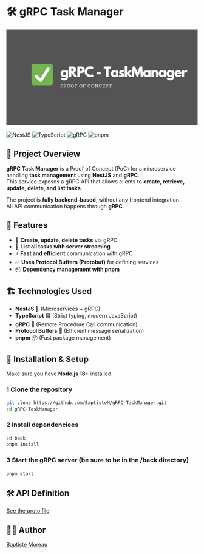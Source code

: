 # 🛠 gRPC Task Manager

![Project Banner](assets/banner.png)

![NestJS](https://img.shields.io/badge/NestJS-%23E0234E.svg?style=for-the-badge&logo=nestjs&logoColor=white)
![TypeScript](https://img.shields.io/badge/TypeScript-%23007ACC.svg?style=for-the-badge&logo=typescript&logoColor=white)
![gRPC](https://img.shields.io/badge/gRPC-%23B1B1B1.svg?style=for-the-badge&logo=grpc&logoColor=white)
![pnpm](https://img.shields.io/badge/pnpm-%23F69220.svg?style=for-the-badge&logo=pnpm&logoColor=white)

## 📌 Project Overview

**gRPC Task Manager** is a Proof of Concept (PoC) for a microservice handling **task management** using **NestJS** and **gRPC**.  
This service exposes a gRPC API that allows clients to **create, retrieve, update, delete, and list tasks**.  

The project is **fully backend-based**, without any frontend integration.  
All API communication happens through **gRPC**.

## 🚀 Features
- 📝 **Create, update, delete tasks** via gRPC  
- 📜 **List all tasks with server streaming**  
- ⚡ **Fast and efficient** communication with gRPC  
- ✅ **Uses Protocol Buffers (Protobuf)** for defining services  
- 📦 **Dependency management with pnpm**  

## 🏗️ Technologies Used
- **NestJS** 🚀 (Microservices + gRPC)  
- **TypeScript** 🟦 (Strict typing, modern JavaScript)  
- **gRPC** 📡 (Remote Procedure Call communication)  
- **Protocol Buffers** 🔗 (Efficient message serialization)  
- **pnpm** 📦 (Fast package management)  

## 🔧 Installation & Setup
Make sure you have **Node.js 18+** installed.  

### 1 Clone the repository
```sh
git clone https://github.com/BxptisteM/gRPC-TaskManager.git
cd gRPC-TaskManager
```

### 2 Install dependenciees 
```sh
cd back
pnpm install
```

### 3 Start the gRPC server (be sure to be in the /back directory)

```sh
pnpm start
```

## 🛠 API Definition

[See the proto file](/back/src/proto/task.proto)

## 👨‍💻 Author
[Baptiste Moreau](https://github.com/BxptisteM)
